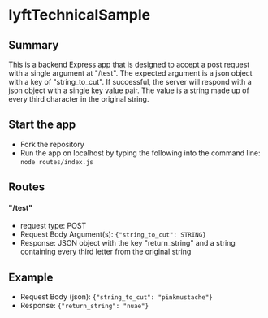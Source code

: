# lyftTechnicalSample

## Summary
This is a backend Express app that is designed to accept a post request with a single argument at "/test". 
The expected argument is a json object with a key of "string_to_cut". 
If successful, the server will respond with a json object with a single key value pair. 
The value is a string made up of every third character in the original string.

## Start the app
  - Fork the repository
  - Run the app on localhost by typing the following into the command line: `node routes/index.js`

## Routes
#### "/test"
  - request type: POST
  - Request Body Argument(s): `{"string_to_cut": STRING}`
  - Response: JSON object with the key "return_string" and a string containing every third letter from the original string


## Example
  - Request Body (json): `{"string_to_cut": "pinkmustache"}`
  - Response: `{"return_string": "nuae"}`
